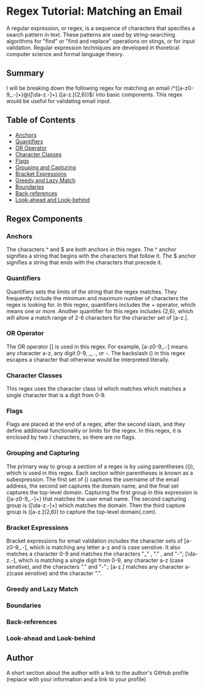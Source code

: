 # Regex Tutorial: Matching an Email

A regular expression, or regex, is a sequence of characters that specifies a search pattern in text. These patterns are used by string-searching algorithms for "find" or "find and replace" operations on stings, or for input validation. Regular expression techniques are developed in thoretical computer science and formal language theory.

## Summary

I will be breaking down the following regex for matching an email
/^([a-z0-9_\.-]+)@([\da-z\.-]+)\.([a-z\.]{2,6})$/ into basic components. This regex would be useful for validating email input.

## Table of Contents

- [Anchors](#anchors)
- [Quantifiers](#quantifiers)
- [OR Operator](#or-operator)
- [Character Classes](#character-classes)
- [Flags](#flags)
- [Grouping and Capturing](#grouping-and-capturing)
- [Bracket Expressions](#bracket-expressions)
- [Greedy and Lazy Match](#greedy-and-lazy-match)
- [Boundaries](#boundaries)
- [Back-references](#back-references)
- [Look-ahead and Look-behind](#look-ahead-and-look-behind)

## Regex Components

### Anchors

The characters ^ and $ are both anchors in this regex. The ^ anchor signifies a string that begins with the characters that follow it. The $ anchor signifies a string that ends with the characters that precede it.

### Quantifiers

Quantifiers sets the limits of the string that the regex matches. They frequently include the minimum and maximum number of characters the regex is looking for. In this regex, quantifiers includes the + operator, which means one or more. Another quantifier for this regex includes {2,6}, which will allow a match range of 2-6 characters for the character set of [a-z\.].


### OR Operator

The OR operator [] is used in this regex. For example, [a-z0-9_\.-] means any character a-z, any digit 0-9, _, ., or -. The backslash (\) in this regex escapes a character that otherwise would be interpreted literally.

### Character Classes

This regex uses the character class \d which matches which matches a single character that is a digit from 0-9. 

### Flags

Flags are placed at the end of a regex, after the second slash, and they define additional functionality or limits for the regex. In this regex, it is enclosed by two / characters, so there are no flags.

### Grouping and Capturing

The primary way to group a section of a regex is by using parentheses (()), which is used in this regex. Each section within parentheses is known as a subexpression. The first set of () captures the username of the email address, the second set captures the domain name, and the final set captures the top-level domain. Capturing the first group in this expression is ([a-z0-9_\.-]+) that matches the user email name. The second capturing group is ([\da-z\.-]+) which matches the domain. Then the third capture group is ([a-z\.]{2,6}) to capture the top-level domain(.com).

### Bracket Expressions

Bracket expressions for email validation includes the character sets of [a-z0-9_\.-], which is matching any letter a-z and is case senstive. It also matches a character 0-9 and matches the characters "_" , "." , and "-"; [\da-z\.-], which is matching a single digit from 0-9, any character a-z (case senstive), and the characters "." and "-".; [a-z\.] matches any character a-z(case senstive) and the character ".".


### Greedy and Lazy Match

### Boundaries

### Back-references

### Look-ahead and Look-behind

## Author

A short section about the author with a link to the author's GitHub profile (replace with your information and a link to your profile)